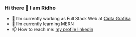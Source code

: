 ### Hi there 👋 I am Ridho

- 🔭 I’m currently working as Full Stack Web at [Cipta Grafika](https://ciptagrafika.com/)
- 🌱 I’m currently learning MERN
- 📫 How to reach me: [my profile linkedin](https://www.linkedin.com/in/ridho-perdana/)



<!--
**ridhorp/ridhorp** is a ✨ _special_ ✨ repository because its `README.md` (this file) appears on your GitHub profile.

Here are some ideas to get you started:

- 🔭 I’m currently working on ...
- 🌱 I’m currently learning ...
- 👯 I’m looking to collaborate on ...
- 🤔 I’m looking for help with ...
- 💬 Ask me about ...
- 📫 How to reach me: ...
- 😄 Pronouns: ...
- ⚡ Fun fact: ...
-->
